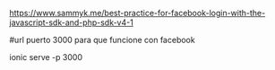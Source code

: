https://www.sammyk.me/best-practice-for-facebook-login-with-the-javascript-sdk-and-php-sdk-v4-1

#url puerto 3000 para que funcione con facebook

ionic serve -p 3000